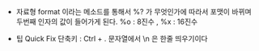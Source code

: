 - 자료형
format 이라는 메소드를 통해서 %? 가 무엇인가에 따라서
포맷이 바뀌며 두번째 인자의 값이 들어가게 된다. %o : 8진수 , %x : 16진수




- 팁
Quick Fix 단축키 : Ctrl + .
문자열에서 \n 은 한줄 띄우기이다
